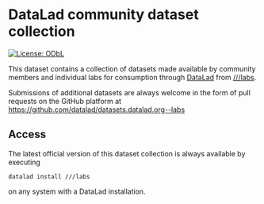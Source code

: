 # DataLad community dataset collection

[![License: ODbL](https://img.shields.io/badge/License-PDDL-brightgreen.svg)](https://opendatacommons.org/licenses/pddl/)

This dataset contains a collection of datasets made available by community
members and individual labs for consumption through
[DataLad](http://datalad.org) from [///labs](http://datasets.datalad.org/?dir=/labs).

Submissions of additional datasets are always welcome in the form of pull
requests on the GitHub platform at https://github.com/datalad/datasets.datalad.org--labs

## Access

The latest official version of this dataset collection is always available
by executing

    datalad install ///labs

on any system with a DataLad installation.

